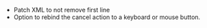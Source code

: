 - Patch XML to not remove first line
- Option to rebind the cancel action to a keyboard or mouse button.